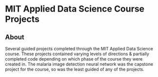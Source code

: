# MIT Applied Data Science Course Projects

## About
Several guided projects completed through the MIT Applied Data Science course. These projects contained varying levels of directions & partially completed code depending on which phase of the course they were created in. The malaria image detection neural network was the capstone project for the course, so was the least guided of any of the projects.
